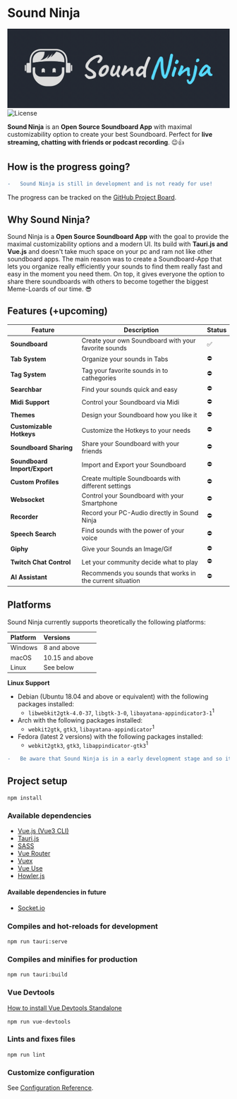 # Sound Ninja

![Sound Ninja Logo Animated](./designs/Logo_Animated.gif)
![License](https://img.shields.io/github/license/marcus-universe/SoundNinja?style=for-the-badge.svg)

**Sound Ninja** is an **Open Source Soundboard App** with maximal customizability option to create your best Soundboard. Perfect for **live streaming, chatting with friends or podcast recording**. 😉👍

## How is the progress going?

```diff
-   Sound Ninja is still in development and is not ready for use!
```

The progress can be tracked on the [GitHub Project Board](https://github.com/users/marcus-universe/projects/1/views/1).

## Why Sound Ninja?

Sound Ninja is a **Open Source Soundboard App** with the goal to provide the maximal customizability options and a modern UI. Its build with **Tauri.js and Vue.js** and doesn't take much space on your pc and ram not like other soundboard apps. The main reason was to create a Soundboard-App that lets you organize really efficiently your sounds to find them really fast and easy in the moment you need them. On top, it gives everyone the option to share there soundboards with others to become together the biggest Meme-Loards of our time. 😎

## Features (+upcoming)

| Feature                      | Description                                               | Status |
| ---------------------------- | --------------------------------------------------------- | ------ |
| **Soundboard**               | Create your own Soundboard with your favorite sounds      | ✅     |
| **Tab System**               | Organize your sounds in Tabs                              | ⛔     |
| **Tag System**               | Tag your favorite sounds in to cathegories                | ⛔     |
| **Searchbar**                | Find your sounds quick and easy                           | ⛔     |
| **Midi Support**             | Control your Soundboard via Midi                          | ⛔     |
| **Themes**                   | Design your Soundboard how you like it                    | ⛔     |
| **Customizable Hotkeys**     | Customize the Hotkeys to your needs                       | ⛔     |
| **Soundboard Sharing**       | Share your Soundboard with your friends                   | ⛔     |
| **Soundboard Import/Export** | Import and Export your Soundboard                         | ⛔     |
| **Custom Profiles**          | Create multiple Soundboards with different settings       | ⛔     |
| **Websocket**                | Control your Soundboard with your Smartphone              | ⛔     |
| **Recorder**                 | Record your PC-Audio directly in Sound Ninja              | ⛔     |
| **Speech Search**            | Find sounds with the power of your voice                  | ⛔     |
| **Giphy**                    | Give your Sounds an Image/Gif                             | ⛔     |
| **Twitch Chat Control**      | Let your community decide what to play                    | ⛔     |
| **AI Assistant**             | Recommends you sounds that works in the current situation | ⛔     |

## Platforms

Sound Ninja currently supports theoretically the following platforms:

| Platform | Versions        |
| :------- | :-------------- |
| Windows  | 8 and above     |
| macOS    | 10.15 and above |
| Linux    | See below       |

**Linux Support**

- Debian (Ubuntu 18.04 and above or equivalent) with the following packages installed:
  - `libwebkit2gtk-4.0-37`, `libgtk-3-0`, `libayatana-appindicator3-1`<sup>1</sup>
- Arch with the following packages installed:
  - `webkit2gtk`, `gtk3`, `libayatana-appindicator`<sup>1</sup>
- Fedora (latest 2 versions) with the following packages installed:
  - `webkit2gtk3`, `gtk3`, `libappindicator-gtk3`<sup>1</sup>

```diff
-   Be aware that Sound Ninja is in a early development stage and so its not tested on all platforms yet.
```

## Project setup

```
npm install
```

### Available dependencies

- [Vue.js (Vue3 CLI)](https://vuejs.org/)
- [Tauri.js](https://tauri.studio/)
- [SASS](https://sass-lang.com/)
- [Vue Router](https://router.vuejs.org/)
- [Vuex](https://vuex.vuejs.org/)
- [Vue Use](https://vueuse.org/)
- [Howler.js](https://howlerjs.com/)

#### Available dependencies in future

- [Socket.io](https://socket.io/)

### Compiles and hot-reloads for development

```
npm run tauri:serve
```

### Compiles and minifies for production

```
npm run tauri:build
```

### Vue Devtools

[How to install Vue Devtools Standalone](https://devtools.vuejs.org/guide/installation.html#standalone)

```
npm run vue-devtools
```

### Lints and fixes files

```
npm run lint
```

### Customize configuration

See [Configuration Reference](https://cli.vuejs.org/config/).
